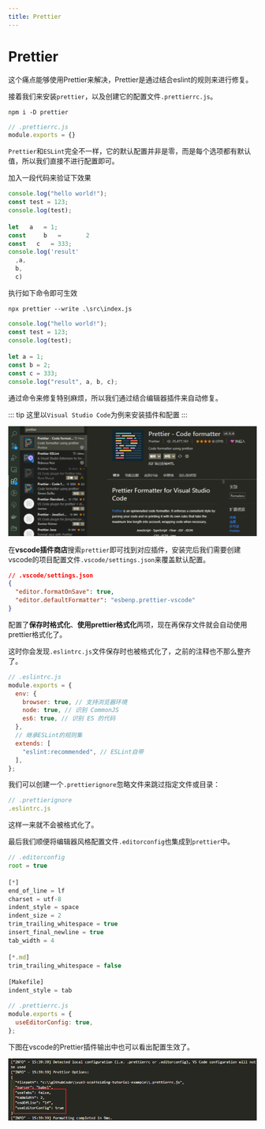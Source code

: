 ```yaml
---
title: Prettier
---
```


# Prettier
这个痛点能够使用Prettier来解决，Prettier是通过结合eslint的规则来进行修复。

接着我们来安装`prettier`，以及创建它的配置文件`.prettierrc.js`。
```shell
npm i -D prettier
```
```js
// .prettierrc.js
module.exports = {}
```
`Prettier`和`ESLint`完全不一样，它的默认配置并非是零，而是每个选项都有默认值，所以我们直接不进行配置即可。

加入一段代码来验证下效果
```js {5-11}
console.log("hello world!");
const test = 123;
console.log(test);

let   a   = 1;
const     b   =       2
const   c   = 333;
console.log('result'
  ,a,
  b,
  c)
```
执行如下命令即可生效
```shell
npx prettier --write .\src\index.js
```
```js
console.log("hello world!");
const test = 123;
console.log(test);

let a = 1;
const b = 2;
const c = 333;
console.log("result", a, b, c);
```

通过命令来修复特别麻烦，所以我们通过结合编辑器插件来自动修复。

::: tip
这里以`Visual Studio Code`为例来安装插件和配置
:::

![](./prettier01.png)

在**vscode插件商店**搜索`prettier`即可找到对应插件，安装完后我们需要创建vscode的项目配置文件`.vscode/settings.json`来覆盖默认配置。
```json
// .vscode/settings.json
{
  "editor.formatOnSave": true,
  "editor.defaultFormatter": "esbenp.prettier-vscode"
}
```
配置了**保存时格式化**、**使用prettier格式化**两项，现在再保存文件就会自动使用prettier格式化了。

这时你会发现`.eslintrc.js`文件保存时也被格式化了，之前的注释也不那么整齐了。
```js
// .eslintrc.js
module.exports = {
  env: {
    browser: true, // 支持浏览器环境
    node: true, // 识别 CommonJS
    es6: true, // 识别 ES 的代码
  },
  // 继承ESLint的规则集
  extends: [
    "eslint:recommended", // ESLint自带
  ],
};
```
我们可以创建一个`.prettierignore`忽略文件来跳过指定文件或目录：
```js
// .prettierignore
.eslintrc.js
```
这样一来就不会被格式化了。

最后我们顺便将编辑器风格配置文件`.editorconfig`也集成到`prettier`中。
```js
// .editorconfig
root = true

[*]
end_of_line = lf
charset = utf-8
indent_style = space
indent_size = 2
trim_trailing_whitespace = true
insert_final_newline = true
tab_width = 4

[*.md]
trim_trailing_whitespace = false

[Makefile]
indent_style = tab
```
```js {3}
// .prettierrc.js
module.exports = {
  useEditorConfig: true,
};
```
下图在vscode的Prettier插件输出中也可以看出配置生效了。

![](./prettier02.png)